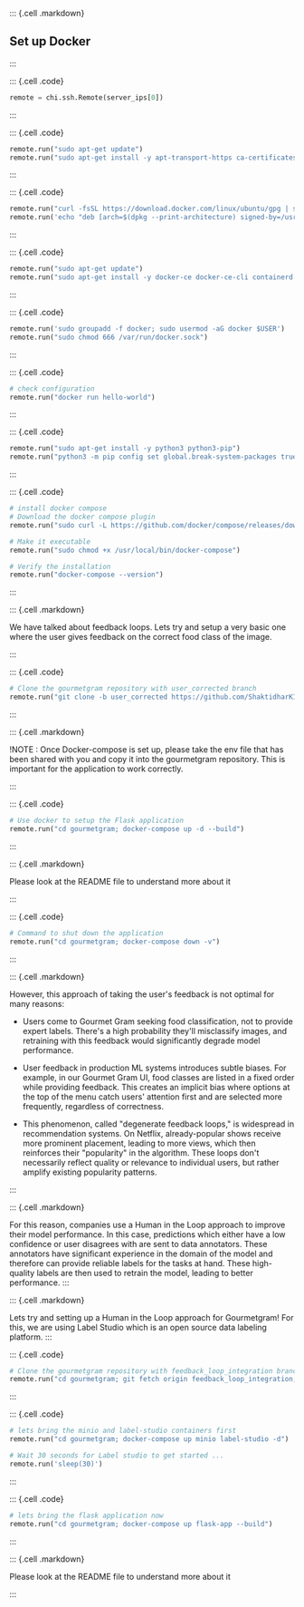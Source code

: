 ::: {.cell .markdown}
## Set up Docker
:::

::: {.cell .code}
```python
remote = chi.ssh.Remote(server_ips[0])
```
:::

::: {.cell .code}
```python
remote.run("sudo apt-get update")
remote.run("sudo apt-get install -y apt-transport-https ca-certificates curl software-properties-common")
```
:::

::: {.cell .code}
```python
remote.run("curl -fsSL https://download.docker.com/linux/ubuntu/gpg | sudo gpg --dearmor -o /usr/share/keyrings/docker-archive-keyring.gpg")
remote.run('echo "deb [arch=$(dpkg --print-architecture) signed-by=/usr/share/keyrings/docker-archive-keyring.gpg] https://download.docker.com/linux/ubuntu $(lsb_release -cs) stable" | sudo tee /etc/apt/sources.list.d/docker.list > /dev/null')
```
:::


::: {.cell .code}
```python
remote.run("sudo apt-get update")
remote.run("sudo apt-get install -y docker-ce docker-ce-cli containerd.io")
```
:::


::: {.cell .code}
```python
remote.run('sudo groupadd -f docker; sudo usermod -aG docker $USER')
remote.run("sudo chmod 666 /var/run/docker.sock")
```
:::

::: {.cell .code}
```python
# check configuration
remote.run("docker run hello-world")
```
:::

::: {.cell .code}
```python
remote.run("sudo apt-get install -y python3 python3-pip")
remote.run("python3 -m pip config set global.break-system-packages true")
```
:::


::: {.cell .code}
```python
# install docker compose 
# Download the docker compose plugin
remote.run("sudo curl -L https://github.com/docker/compose/releases/download/v2.24.5/docker-compose-linux-x86_64 -o /usr/local/bin/docker-compose")

# Make it executable
remote.run("sudo chmod +x /usr/local/bin/docker-compose")

# Verify the installation
remote.run("docker-compose --version")
```
:::

::: {.cell .markdown}

We have talked about feedback loops. Lets try and setup a very basic one where the user gives feedback on the correct food class of the image. 

:::

::: {.cell .code}
```python
# Clone the gourmetgram repository with user_corrected branch 
remote.run("git clone -b user_corrected https://github.com/ShaktidharK1997/gourmetgram.git")

```
:::

::: {.cell .markdown}

!NOTE : Once Docker-compose is set up, please take the env file that has been shared with you and copy it into the gourmetgram repository. This is important for the application to work correctly. 

:::


::: {.cell .code}
```python
# Use docker to setup the Flask application
remote.run("cd gourmetgram; docker-compose up -d --build")

```
:::

::: {.cell .markdown}

Please look at the README file to understand more about it

:::

::: {.cell .code}
```python
# Command to shut down the application
remote.run("cd gourmetgram; docker-compose down -v")
```
:::


::: {.cell .markdown}

However, this approach of taking the user's feedback is not optimal for many reasons:

- Users come to Gourmet Gram seeking food classification, not to provide expert labels. There's a high probability they'll misclassify images, and retraining with this feedback would significantly degrade model performance.

- User feedback in production ML systems introduces subtle biases. For example, in our Gourmet Gram UI, food classes are listed in a fixed order while providing feedback. This creates an implicit bias where options at the top of the menu catch users' attention first and are selected more frequently, regardless of correctness.

- This phenomenon, called "degenerate feedback loops," is widespread in recommendation systems. On Netflix, already-popular shows receive more prominent placement, leading to more views, which then reinforces their "popularity" in the algorithm. These loops don't necessarily reflect quality or relevance to individual users, but rather amplify existing popularity patterns.

:::

::: {.cell .markdown}

For this reason, companies use a Human in the Loop approach to improve their model performance. In this case, predictions which either have a low confidence or user disagrees with are sent to data annotators. These annotators have significant experience in the domain of the model and therefore can provide reliable labels for the tasks at hand. These high-quality labels are then used to retrain the model, leading to better performance.
:::

::: {.cell .markdown}

Lets try and setting up a Human in the Loop approach for Gourmetgram! For this, we are using Label Studio which is an open source data labeling platform. 
:::

::: {.cell .code}
```python
# Clone the gourmetgram repository with feedback_loop_integration branch 
remote.run("cd gourmetgram; git fetch origin feedback_loop_integration; git checkout feedback_loop_integration")
```
:::

::: {.cell .code}
```python
# lets bring the minio and label-studio containers first
remote.run("cd gourmetgram; docker-compose up minio label-studio -d")

# Wait 30 seconds for Label studio to get started ...
remote.run('sleep(30)')
```
:::


::: {.cell .code}
```python
# lets bring the flask application now
remote.run("cd gourmetgram; docker-compose up flask-app --build")
```
:::

::: {.cell .markdown}

Please look at the README file to understand more about it

:::
